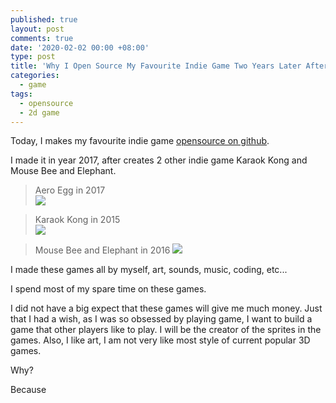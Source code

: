 ```yaml
---
published: true
layout: post
comments: true
date: '2020-02-02 00:00 +08:00'
type: post
title: 'Why I Open Source My Favourite Indie Game Two Years Later After Published'
categories:
  - game
tags:
  - opensource
  - 2d game
---
```

Today, I makes my favourite indie game [opensource on github](https://github.com/imhazige/AeroEgg).

I made it in year 2017, after creates 2 other indie game Karaok Kong and Mouse Bee and Elephant.

> Aero Egg in 2017  
![](https://blog.kazge.com/show/img/volitantegg-show.gif)

> Karaok Kong in 2015  
![](https://blog.kazge.com/show/img/karaokkong-show.jpg)

> Mouse Bee and Elephant in 2016
![](https://blog.kazge.com/show/img/mousebeeelephant-show.png)

I made these games all by myself, art, sounds, music, coding, etc... 

I spend most of my spare time on these games. 

I did not have a big expect that these games will give me much money. Just that I had a wish, as I was so obsessed by playing game, I want to build a game that other players like to play. I will be the creator of the sprites in the games. Also, I like art, I am not very like most style of current popular 3D games.  



Why?

Because 
